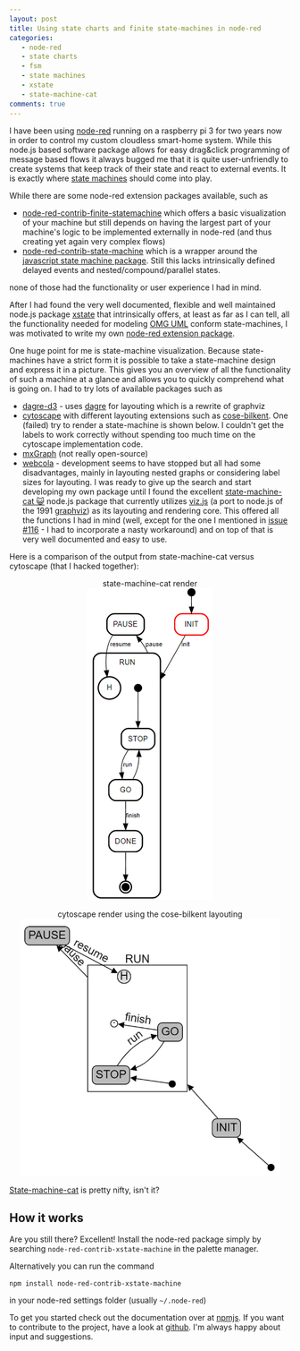 ```yaml
---
layout: post
title: Using state charts and finite state-machines in node-red
categories: 
   - node-red 
   - state charts 
   - fsm 
   - state machines 
   - xstate 
   - state-machine-cat
comments: true
---
```


I have been using [node-red](https://nodered.org/) running on a raspberry pi 3 for two years now in order to control my custom cloudless smart-home system. While this node.js based software package allows for easy drag&click programming of message based flows it always bugged me that it is quite user-unfriendly to create systems that keep track of their state and react to external events. It is exactly where [state machines](https://en.wikipedia.org/wiki/UML_state_machine) should come into play.

While there are some node-red extension packages available, such as
 - [node-red-contrib-finite-statemachine](https://www.npmjs.com/package/node-red-contrib-finite-statemachine) which offers a basic visualization of your machine but still depends on having the largest part of your machine's logic to be implemented externally in node-red (and thus creating yet again very complex flows)
 - [node-red-contrib-state-machine](https://www.npmjs.com/package/node-red-contrib-state-machine) which is a wrapper around the [javascript state machine package](https://www.npmjs.com/package/javascript-state-machine). Still this lacks intrinsically defined delayed events and nested/compound/parallel states.

none of those had the functionality or user experience I had in mind.

After I had found the very well documented, flexible and well maintained node.js package [xstate](https://xstate.js.org/docs/) that intrinsically offers, at least as far as I can tell, all the functionality needed for modeling [OMG UML](https://www.omg.org/spec/PSSM/About-PSSM/) conform state-machines, I was motivated to write my own [node-red extension package][1].

One huge point for me is state-machine visualization. Because state-machines have a strict form it is possible to take a state-machine design and express it in a picture. This gives you an overview of all the functionality of such a machine at a glance and allows you to quickly comprehend what is going on. I had to try lots of available packages such as
 - [dagre-d3](https://github.com/dagrejs/dagre-d3) - uses [dagre](https://github.com/dagrejs/dagre) for layouting which is a rewrite of graphviz
 - [cytoscape](https://cytoscape.org/) with different layouting extensions such as [cose-bilkent](https://github.com/cytoscape/cytoscape.js-cose-bilkent). One (failed) try to render a state-machine is shown below. I couldn't get the labels to work correctly without spending too much time on the cytoscape implementation code.
 - [mxGraph](https://github.com/jgraph/mxgraph) (not really open-source)
 - [webcola](https://ialab.it.monash.edu/webcola/) - development seems to have stopped
 but all had some disadvantages, mainly in layouting nested graphs or considering label sizes for layouting. I was ready to give up the search and start developing my own package until I found the excellent [state-machine-cat 😺][2] node.js package that currently utilizes [viz.js](https://github.com/mdaines/viz.js) (a port to node.js of the 1991 [graphviz](https://www.graphviz.org/)) as its layouting and rendering core. This offered all the functions I had in mind (well, except for the one I mentioned in [issue #116](https://github.com/sverweij/state-machine-cat/issues/116) - I had to incorporate a nasty workaround) and on top of that is very well documented and easy to use.

Here is a comparison of the output from state-machine-cat versus cytoscape (that I hacked together):
<p align="center">state-machine-cat render<br><img src="/assets/smcat_fsm.png" alt="Render of state machine with state-machine-cat"></p>
<p align="center">cytoscape render using the cose-bilkent layouting<br><img src="/assets/cytoscape_fsm.png" alt="One (failed) try to render state machine with cytoscape"></p>

[State-machine-cat][2] is pretty nifty, isn't it?

## How it works

Are you still there? Excellent! Install the node-red package simply by searching `node-red-contrib-xstate-machine` in the palette manager. 

Alternatively you can run the command

    npm install node-red-contrib-xstate-machine

in your node-red settings folder (usually `~/.node-red`)

To get you started check out the documentation over at [npmjs][1]. If you want to contribute to the project, have a look at [github][3]. I'm always happy about input and suggestions.

[1]: https://www.npmjs.com/package/node-red-contrib-xstate-machine "Node-RED State-machine package"
[2]: https://github.com/sverweij/state-machine-cat "State-machine-cat node.js package"
[3]: https://github.com/sonntam/node-red-contrib-xstate-machine "Node-RED SMXstate package"